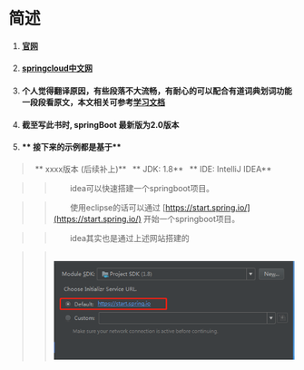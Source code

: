 # 简述

1. #### [官网](https://spring.io/)
2. #### [springcloud中文网](https://springcloud.cc/)
3. #### **个人觉得翻译原因，有些段落不大流畅，有耐心的可以配合有道词典划词功能一段段看原文，本文相关可参考**[**学习文档**](https://springcloud.cc/spring-cloud-dalston.html)
4. #### **截至写此书时, springBoot 最新版为2.0版本**

5. #### **      接下来的示例都是基于**

>    &ensp;** xxxx版本    \(后续补上\)**
>    &ensp;** JDK: 1.8**
>    &ensp;** IDE: IntelliJ IDEA**

>> &ensp;&emsp;&nbsp; idea可以快速搭建一个springboot项目。

>>  &ensp;&emsp;&nbsp; 使用eclipse的话可以通过   [https://start.spring.io/](https://start.spring.io/)  开始一个springboot项目。

>> &ensp;&emsp;&nbsp; idea其实也是通过上述网站搭建的

>> &ensp;&emsp;&nbsp; ![](/assets/idea搭建时所选的ServiceUrl.png)



